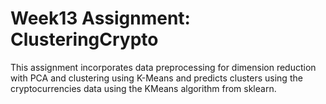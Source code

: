 # Week13 Assignment: ClusteringCrypto

This assignment incorporates data preprocessing for dimension reduction with PCA and clustering using K-Means and predicts clusters using the cryptocurrencies data using the KMeans algorithm from sklearn.

